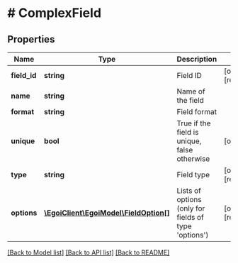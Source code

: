 # # ComplexField

## Properties

Name | Type | Description | Notes
------------ | ------------- | ------------- | -------------
**field_id** | **string** | Field ID | [optional] [readonly] 
**name** | **string** | Name of the field | 
**format** | **string** | Field format | 
**unique** | **bool** | True if the field is unique, false otherwise | [optional] 
**type** | **string** | Field type | [optional] [readonly] 
**options** | [**\EgoiClient\EgoiModel\FieldOption[]**](FieldOption.md) | Lists of options (only for fields of type &#39;options&#39;) | [optional] [readonly] 

[[Back to Model list]](../../README.md#documentation-for-models) [[Back to API list]](../../README.md#documentation-for-api-endpoints) [[Back to README]](../../README.md)


